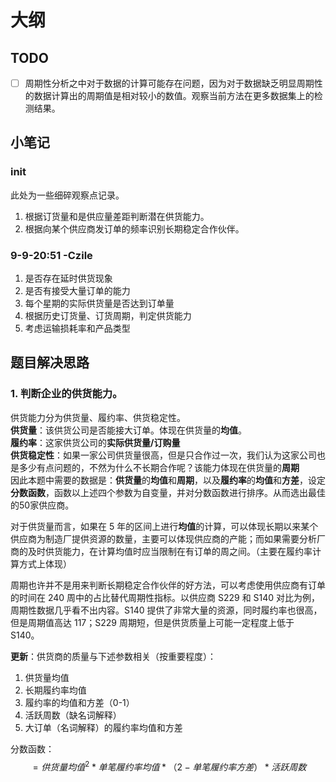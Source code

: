 # 大纲

## TODO

- [ ] 周期性分析之中对于数据的计算可能存在问题，因为对于数据缺乏明显周期性的数据计算出的周期值是相对较小的数值。观察当前方法在更多数据集上的检测结果。

## 小笔记

### init
此处为一些细碎观察点记录。

1. 根据订货量和是供应量差距判断潜在供货能力。
2. 根据向某个供应商发订单的频率识别长期稳定合作伙伴。

### 9-9-20:51 -Czile
1. 是否存在延时供货现象
2. 是否有接受大量订单的能力
3. 每个星期的实际供货量是否达到订单量
4. 根据历史订货量、订货周期，判定供货能力
5. 考虑运输损耗率和产品类型

## 题目解决思路
### 1. 判断企业的供货能力。  
供货能力分为供货量、履约率、供货稳定性。  
**供货量**：该供货公司是否能接大订单。体现在供货量的**均值**。  
**履约率**：这家供货公司的**实际供货量/订购量**  
**供货稳定性**：如果一家公司供货量很高，但是只合作过一次，我们认为这家公司也是多少有点问题的，不然为什么不长期合作呢？该能力体现在供货量的**周期**  
因此本题中需要的数据是：**供货量**的**均值**和**周期**，以及**履约率**的**均值**和**方差**，设定**分数函数**，函数以上述四个参数为自变量，并对分数函数进行排序。从而选出最佳的50家供应商。

对于供货量而言，如果在 5 年的区间上进行**均值**的计算，可以体现长期以来某个供应商为制造厂提供资源的数量，主要可以体现供应商的产能；而如果需要分析厂商的及时供货能力，在计算均值时应当限制在有订单的周之间。（主要在履约率计算方式上体现）

周期也许并不是用来判断长期稳定合作伙伴的好方法，可以考虑使用供应商有订单的时间在 240 周中的占比替代周期性指标。以供应商 S229 和 S140 对比为例，周期性数据几乎看不出内容。S140 提供了非常大量的资源，同时履约率也很高，但是周期值高达 117；S229 周期短，但是供货质量上可能一定程度上低于 S140。


**更新**：供货商的质量与下述参数相关（按重要程度）：
1. 供货量均值
2. 长期履约率均值
3. 履约率的均值和方差（0-1）
4. 活跃周数（缺名词解释）
5. 大订单（名词解释）的履约率均值和方差

分数函数：
$$ = 供货量均值^2 * 单笔履约率均值 * （2-单笔履约率方差） * 活跃周数 $$